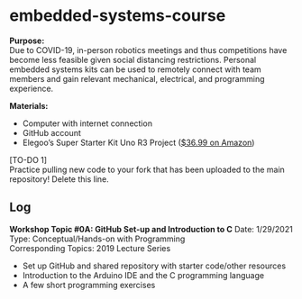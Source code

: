 # embedded-systems-course
 

**Purpose:**  
Due to COVID-19, in-person robotics meetings and thus competitions have become less feasible given social distancing restrictions. Personal embedded systems kits can be used to remotely connect with team members and gain relevant mechanical, electrical, and programming experience.

**Materials:**  
- Computer with internet connection
- GitHub account
- Elegoo’s Super Starter Kit Uno R3 Project ([$36.99 on Amazon](https://www.amazon.com/ELEGOO-Project-Tutorial-Controller-Projects/dp/B01D8KOZF4/))


[TO-DO 1]  
Practice pulling new code to your fork that has been uploaded to the main repository! Delete this line.

## Log

**Workshop Topic #0A: GitHub Set-up and Introduction to C**
Date: 1/29/2021  
Type: Conceptual/Hands-on with Programming  
Corresponding Topics: 2019 Lecture Series  
- Set up GitHub and shared repository with starter code/other resources
- Introduction to the Arduino IDE and the C programming language
- A few short programming exercises